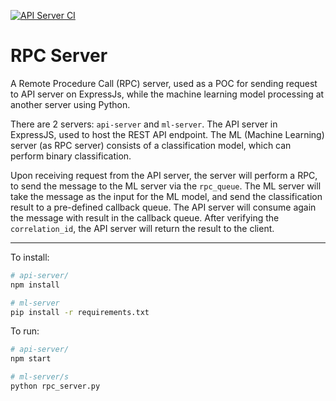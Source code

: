 [![API Server CI](https://github.com/ckng0221/rpc_server/actions/workflows/api-server-ci.yml/badge.svg)](https://github.com/ckng0221/rpc_server/actions/workflows/api-server-ci.yml)

# RPC Server
A Remote Procedure Call (RPC) server, used as a POC for sending request to API server on ExpressJs, while the machine learning model processing at another server using Python.

There are 2 servers: `api-server` and `ml-server`. 
The API server in ExpressJS, used to host the REST API endpoint. 
The ML (Machine Learning) server (as RPC server) consists of a classification model, which can perform binary classification.

Upon receiving request from the API server, the server will perform a RPC, to send the message to the ML server via the `rpc_queue`.
The ML server will take the message as the input for the ML model, and send the classification result to a pre-defined callback queue.
The API server will consume again the message with result in the callback queue. After verifying the `correlation_id`, the API server will return the result to the client.

---
To install:

```bash
# api-server/
npm install
```

```bash
# ml-server
pip install -r requirements.txt
```

To run: 

```bash
# api-server/
npm start
```

```bash
# ml-server/s
python rpc_server.py
```
